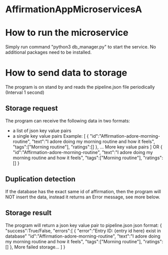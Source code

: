 # AffirmationAppMicroservicesA

# How to run the microservice
Simply run command "python3 db_manager.py" to start the service. No additional packages need to be installed.

# How to send data to storage
The program is on stand by and reads the pipeline.json file periodically (Interval 1 second)
## Storage request
The program can receive the following data in two formats:
- a list of json key value pairs 
- a single key value pairs 
Example:
[
    {
        "id":"Affirmation-adore-morning-routine",
        "text":"I adore doing my morning routine and how it feels",
        "tags":["Morning routine"],
        "ratings":[]
    },
    ... More key value pairs
]
OR
{
    "id":"Affirmation-adore-morning-routine",
    "text":"I adore doing my morning routine and how it feels",
    "tags":["Morning routine"],
    "ratings":[]
}

## Duplication detection
If the database has the exact same id of affirmation, then the program will NOT insert the data, instead it returns an Error message, see more below.

## Storage result
The program will return a json key value pair to pipeline.json
json format:
{
    "success":True/False,
    "errors":[
        {
            "error":"Entry ID: {entry id here} exist in database"
            "id":"Affirmation-adore-morning-routine",
            "text":"I adore doing my morning routine and how it feels",
            "tags":["Morning routine"],
            "ratings":[]
        },
        More failed storage...
    ]
}

